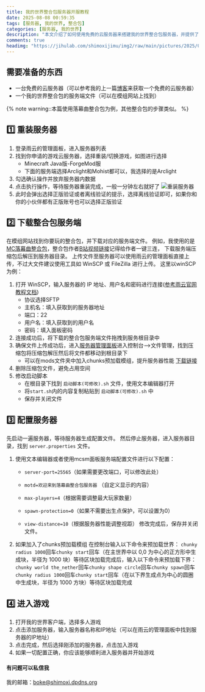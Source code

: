 ```yaml
---
title: 我的世界整合包服务器开服教程
date: 2025-08-08 00:59:35
tags: [服务器, 我的世界, 整合包]
categories: [服务器, 我的世界]
description: "本文介绍了如何使用免费的云服务器来搭建我的世界整合包服务器，并提供了详细的配置步骤和注意事项。"
comments: true
headimg: "https://jihulab.com/shimoxijimu/img2/raw/main/pictures/2025/08/22_13_44_25_MCV_SummerDrop_Hero_DotNet_Homepage_1920x1080.webp"
---
```


## 需要准备的东西
- 一台免费的云服务器（可以参考我的上一篇<a href="https://www.shimoxi.qzz.io/2025/08/07/11/" title="点击访问网站">博客</a>来获取一个免费的云服务器）
- 一个我的世界整合包的服务端文件（可以在模组网站上找到）

{% note warning::本篇使用落幕曲整合包为例，其他整合包的步骤类似。 %}

## 1️⃣ 重装服务器
1. 登录雨云的管理面板，进入服务器列表
2. 找到你申请的游戏云服务器，选择重装/切换游戏，如图进行选择
    - Minecraft Java版-ForgeMod服
    - 下面的服务端选择Arclight和Mohist都可以，我选择的是Arclight
3. 勾选确认操作并放弃服务器内数据
4. 点击执行操作，等待服务器重装完成，一般一分钟左右就好了
![重装服务器](https://cdn.jsdelivr.net/gh/shimoxi123/img/img/6895782e58cb8da5c81147f5.webp)
5. 此时会弹出选择正版验证或者离线验证的提示，选择离线验证即可，如果你和你的小伙伴都有正版账号也可以选择正版验证

## 2️⃣ 下载整合包服务端
在模组网站找到你要玩的整合包，并下载对应的服务端文件。
例如，我使用的是 [MC落幕曲整合包](https://pan.quark.cn/s/4e69ec77f734)，整合包作者[B站视频链接](https://b23.tv/JAirp3c)记得给作者一键三连，
下载服务端压缩包后解压到服务器目录。
上传文件至服务器可以使用雨云的管理面板直接上传，不过大文件建议使用工具如 WinSCP 或 FileZilla 进行上传。
这里以winSCP为例：
1. 打开 WinSCP，输入服务器的 IP 地址、用户名和密码进行连接([参考雨云官网教程文档](https://www.rainyun.com/docs/rgs/practice/mcsmFileManage))
    - 协议选择SFTP
    - 主机名：填入获取到的服务器地址
    - 端口：22
    - 用户名：填入获取到的用户名
    - 密码：填入面板密码
2. 连接成功后，将下载的整合包服务端文件拖拽到服务根目录中
3. 确保文件上传成功后，进入[服务器管理面板](https://mcsm.rainyun.com/#/customer)进入控制台-->文件管理，找到压缩包将压缩包解压然后将文件都移动到根目录下
    - 可以在mods文件夹中加入chunks预加载模组，提升服务器性能    [下载链接](https://www.curseforge.com/minecraft/mc-mods/chunky-pregenerator-forge)
4. 删除压缩包文件，避免占用空间
5. 修改启动脚本
   - 在根目录下找到 `启动脚本(可修改).sh` 文件，使用文本编辑器打开
   - 将`start.sh`内的内容复制粘贴到 `启动脚本(可修改).sh` 中
   - 保存并关闭文件

## 3️⃣ 配置服务器
先启动一遍服务器，等待服务器生成配置文件。
然后停止服务器，进入服务器目录，找到 `server.properties` 文件。
1. 使用文本编辑器或者使用mcsm面板服务端配置文件进行以下配置：
    - `server-port=25565`（如果需要更改端口，可以修改此处）

    - `motd=欢迎来到落幕曲整合包服务器` （自定义显示的内容）
    - `max-players=4`（根据需要调整最大玩家数量）
    - `spawn-protection=0`（如果不需要出生点保护，可以设置为0）
    - `view-distance=10`（根据服务器性能调整视距）
修改完成后，保存并关闭文件。    
2. 如果加入了chunks预加载模组
    在控制台输入以下命令来预加载世界：
    `chunky radius 1000`回车`chunky start`回车（在主世界中以 0,0 为中心的正方形中生成块，半径为 1000 块）等待区块加载完成后，输入以下命令来预加载下界：
    `chunky world the_nether`回车`chunky shape circle`回车`chunky spawn`回车`chunky radius 1000`回车`chunky start`回车（在以下界生成点为中心的圆圈中生成块，半径为 1000 方块）等待区块加载完成
## 4️⃣ 进入游戏
1. 打开我的世界客户端，选择多人游戏
2. 点击添加服务器，输入服务器名称和IP地址（可以在雨云的管理面板中找到服务器的IP地址）
3. 点击完成，然后选择刚添加的服务器，点击加入游戏
4. 如果一切配置正确，你应该能够顺利进入服务器并开始游戏

#### 有问题可以私信我
我的邮箱：boke@shimoxi.dpdns.org

[def]: ttps://example.co